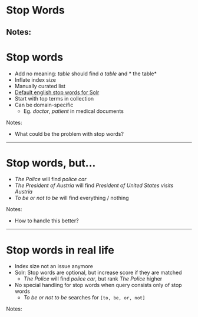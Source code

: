 # Stop Words

Notes:
---
# Stop words

* Add no meaning: *table* should find *a table* and * the table*
* Inflate index size
* Manually curated list
* [Default english stop words for Solr](https://github.com/apache/solr/blob/main/solr/server/solr/configsets/_default/conf/lang/stopwords_en.txt)
* Start with top terms in collection
* Can be domain-specific
    * Eg. *doctor*, *patient* in medical documents

Notes:
* What could be the problem with stop words?
---
# Stop words, but...

* *The Police* will find *police car*
* *The President of Austria* will find *President of United States visits Austria*
* *To be or not to be* will find everything / nothing

Notes:
* How to handle this better?
---
# Stop words in real life

* Index size not an issue anymore
* Solr: Stop words are optional, but increase score if they are matched
    * *The Police* will find *police car*, but rank *The Police* higher
* No special handling for stop words when query consists only of stop words
    * *To be or not to be* searches for `[to, be, or, not]`

Notes:
